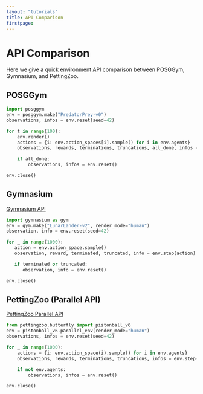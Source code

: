 ```yaml
---
layout: "tutorials"
title: API Comparison
firstpage:
---
```


# API Comparison

Here we give a quick environment API comparison between POSGGym, Gymnasium, and PettingZoo.

## POSGGym

```python
import posggym
env = posggym.make("PredatorPrey-v0")
observations, infos = env.reset(seed=42)

for t in range(100):
    env.render()
    actions = {i: env.action_spaces[i].sample() for i in env.agents}
    observations, rewards, terminations, truncations, all_done, infos = env.step(actions)

    if all_done:
        observations, infos = env.reset()

env.close()
```

## Gymnasium

[Gymnasium API](https://gymnasium.farama.org/)

```python
import gymnasium as gym
env = gym.make("LunarLander-v2", render_mode="human")
observation, info = env.reset(seed=42)

for _ in range(1000):
   action = env.action_space.sample()
   observation, reward, terminated, truncated, info = env.step(action)

   if terminated or truncated:
      observation, info = env.reset()

env.close()
```

## PettingZoo (Parallel API)

[PettingZoo Parallel API](https://pettingzoo.farama.org/api/parallel/)

```python
from pettingzoo.butterfly import pistonball_v6
env = pistonball_v6.parallel_env(render_mode="human")
observations, infos = env.reset(seed=42)

for _ in range(1000):
    actions = {i: env.action_space(i).sample() for i in env.agents}
    observations, rewards, terminations, truncations, infos = env.step(actions)

    if not env.agents:
        observations, infos = env.reset()

env.close()
```
